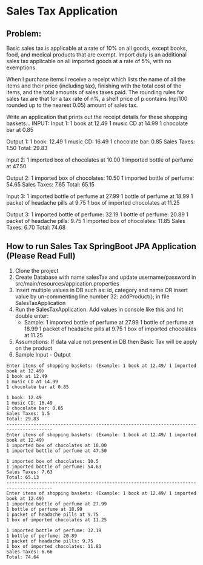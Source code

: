 # Sales Tax Application

## Problem:
Basic sales tax is applicable at a rate of 10% on all goods, except books, food,
and medical products that are exempt. Import duty is an additional sales tax
applicable on all imported goods at a rate of 5%, with no exemptions.

When I purchase items I receive a receipt which lists the name of all the items
and their price (including tax), finishing with the total cost of the items,
and the total amounts of sales taxes paid.  The rounding rules for sales tax are
that for a tax rate of n%, a shelf price of p contains (np/100 rounded up to
the nearest 0.05) amount of sales tax.

Write an application that prints out the receipt details for these shopping baskets...
INPUT:
Input 1:
1 book at 12.49
1 music CD at 14.99
1 chocolate bar at 0.85

Output 1:
1 book: 12.49
1 music CD: 16.49
1 chocolate bar: 0.85
Sales Taxes: 1.50
Total: 29.83

Input 2:
1 imported box of chocolates at 10.00
1 imported bottle of perfume at 47.50

Output 2:
1 imported box of chocolates: 10.50
1 imported bottle of perfume: 54.65
Sales Taxes: 7.65
Total: 65.15


Input 3:
1 imported bottle of perfume at 27.99
1 bottle of perfume at 18.99
1 packet of headache pills at 9.75
1 box of imported chocolates at 11.25

Output 3:
1 imported bottle of perfume: 32.19
1 bottle of perfume: 20.89
1 packet of headache pills: 9.75
1 imported box of chocolates: 11.85
Sales Taxes: 6.70
Total: 74.68

## How to run Sales Tax SpringBoot JPA Application (Please Read Full)
1. Clone the project
2. Create Database with name salesTax and update username/password in src/main/resources/appication.properties
3. Insert multiple values in DB such as: id, category and name OR insert value by un-commenting line number 32: addProduct(); in file SalesTaxApplication
4. Run the SalesTaxApplication. Add values in console like this and hit double enter:
	- Sample:
		1 imported bottle of perfume at 27.99
		1 bottle of perfume at 18.99
		1 packet of headache pills at 9.75
		1 box of imported chocolates at 11.25
5. Assumptions: If data value not present in DB then Basic Tax will be apply on the product
6. Sample Input - Output
```
Enter items of shopping baskets: (Example: 1 book at 12.49/ 1 imported book at 12.49) 
1 book at 12.49
1 music CD at 14.99
1 chocolate bar at 0.85

1 book: 12.49
1 music CD: 16.49
1 chocolate bar: 0.85
Sales Taxes: 1.5
Total: 29.83
---------------------------------------------------------------------------------------
Enter items of shopping baskets: (Example: 1 book at 12.49/ 1 imported book at 12.49) 
1 imported box of chocolates at 10.00
1 imported bottle of perfume at 47.50

1 imported box of chocolates: 10.5
1 imported bottle of perfume: 54.63
Sales Taxes: 7.63
Total: 65.13
---------------------------------------------------------------------------------------
Enter items of shopping baskets: (Example: 1 book at 12.49/ 1 imported book at 12.49) 
1 imported bottle of perfume at 27.99
1 bottle of perfume at 18.99
1 packet of headache pills at 9.75
1 box of imported chocolates at 11.25

1 imported bottle of perfume: 32.19
1 bottle of perfume: 20.89
1 packet of headache pills: 9.75
1 box of imported chocolates: 11.81
Sales Taxes: 6.66
Total: 74.64
```
